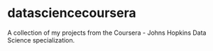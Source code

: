 datasciencecoursera
===================

A collection of my projects from the Coursera - Johns Hopkins Data Science specialization.
